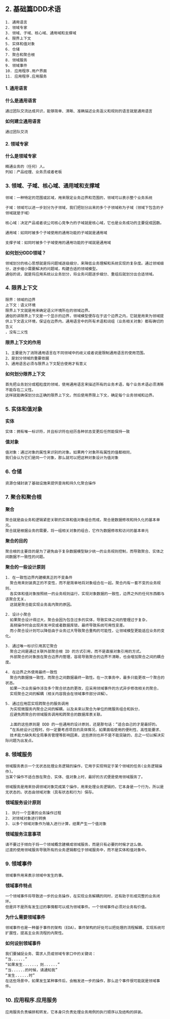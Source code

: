 ## 2. 基础篇DDD术语

```
1. 通用语言
2. 领域专家
3. 领域、子域、核心域、通用域和支撑域
4. 限界上下文
5. 实体和值对象
6. 仓储
7. 聚合和聚合根
8. 领域服务
9. 领域事件
10. 应用程序.用户界面
11. 应用程序.应用服务

```
#### 1. 通用语言

**什么是通用语言**
```
通过团队交流达成共识，能够简单、清晰、准确描述业务涵义和规则的语言就是通用语言
```

**如何建立通用语言**
```
通过团队交流
```


#### 2. 领域专家

**什么是领域专家**
```
精通业务的（任何）人。
列如：产品经理、业务员或者老板
```

### 3. 领域、子域、核心域、通用域和支撑域

```
领域：一种特定的范围或区域，用来限定业务边界和范围的，领域可以表示整个业务系统

子域：领域可以进一步划分为子领域，我们把划分出来的多个子领域称为子域（领域下包含的子领域就是子域）

核心域：决定产品或者说公司核心竞争力的子域就是核心域，它也是业务成功的主要促成因数。

通用域：如同时被多个子域使用的通用功能的子域就是通用域

支撑子域：如同时被多个子域使用的通用功能的子域就是通用域
```

**如何划分DDD领域？**

```
领域划分的核心思想就是将问题域逐级细分，来降低业务理解和系统实现的复杂度。通过领域细分，逐步缩小需要解决的问题域，构建合适的领域模型。
通俗的说，就是将应用系统以业务划分，将业务问题逐步细分、重组后就划分出合适领域。
```



### 4. 限界上下文

```
限界：领域的边界
上下文：语义环境
限界上下文就是用来确定语义环境所在的领域边界。
通俗的讲限界上下文是一个显示的边界，领域模型便存在于这个边界之内，它就是用来为领域提供上下文语义环境，保证在边界内，通用语言中的所有术语和词组（业务相关对象）都有确切的含义
，没有二义性
```

**限界上下文的作用**
```
1、主要是为了消除通用语言在不同领域中的歧义或者说是限制通用语言的使用范围。
2、是划分领域的重要依据
3、通用语言必须与限界上下文配合使用才有意义
```

**如何划分限界上下文**
```
首先把业务划分成粗粒度的领域，使用通用语言来描述所有的业务术语，每个业务术语必须清晰不能存在二义性。
这样就能确保划分出正确的限界上下文。然后使用界限上下文，确定每个业务领域和边界。
```

### 5. 实体和值对象

**实体**
```
实体：拥有唯一标识符，并且标识符在经历各种状态变更后任然能保持一致
```

**值对象**
```
值对象：通过对象的属性来识别的对象。如果两个对象所有属性的值都相同，
我们会认为它们是同一个对象，那么就可以把这种对象设计为值对象
```

### 6. 仓储

```
资源仓储封装了基础设施来提供查询和持久化聚合操作
```

### 7. 聚合和聚合根

**聚合**
```
聚合就是由业务和逻辑紧密关联的实体和值对象组合而成，聚合是数据修改和持久化的基本单元。
聚合就是根据业务的需要，将一组相关对象的组合，它作为数据修改和访问的基本单元

```

**聚合的目的**
```
聚合根的主要目的是为了避免由于复杂数据模型缺少统一的业务规则控制，而导致聚合、实体之间数据不一致性的问题。
```

**聚合的一些设计原则**

```
1. 在一致性边界内建模真正的不变条件
  聚合用来封装真正的不变性，而不是简单地将对象组合在一起。聚合内有一套不变的业务规则，
  各实体和值对象按照统一的业务规则运行，实现对象数据的一致性，边界之外的任何东西都与该聚合无关，
  这就是聚合能实现业务高内聚的原因。
  
2. 设计小聚合
  如果聚合设计得过大，聚合会因为包含过多的实体，导致实体之间的管理过于复杂，
  高频操作时会出现并发冲突或者数据库锁，最终导致系统可用性变差。
  而小聚合设计则可以降低由于业务过大导致聚合重构的可能性，让领域模型更能适应业务的变化。
  
3. 通过唯一标识引用其它聚合
  聚合之间是通过关联外部聚合根 ID 的方式引用，而不是直接对象引用的方式。
  外部聚合的对象放在聚合边界内管理，容易导致聚合的边界不清晰，也会增加聚合之间的耦合度。
  
4. 在边界之外使用最终一致性
  聚合内数据强一致性，而聚合之间数据最终一致性。在一次事务中，最多只能更改一个聚合的状态。
  如果一次业务操作涉及多个聚合状态的更改，应采用领域事件的方式异步修改相关的聚合，
  实现聚合之间的解耦（相关内容我会在领域事件部分详解）。
  
5. 通过应用层实现跨聚合的服务调用
  为实现微服务内聚合之间的解耦，以及未来以聚合为单位的微服务组合和拆分，
  应避免跨聚合的领域服务调用和跨聚合的数据库表关联。
  
  上面的这些原则是 DDD 的一些通用的设计原则，还是那句话：“适合自己的才是最好的。
  ”在系统设计过程时，你一定要考虑项目的具体情况，如果面临使用的便利性、高性能要求、
  技术能力缺失和全局事务管理等影响因素，这些原则也并不是不能突破的，总之一切以解决实际问题为出发点。
```

### 8. 领域服务

```
领域服务表示一个无状态处理业务逻辑的操作，它用于实现特定于某个领域的任务(业务逻辑操作)。
当某个操作不适合放在聚合、实体、值对象上时，最好的方式便是使用领域服务了。

领域服务是用来协调领域对象完成某个操作，用来处理业务逻辑的，它本身是一个行为，所以是无状态的。状态由领域对象（具有状态和行为）保存。
```

**领域服务设计原则**

```
1. 执行一个显著的业务操作过程
2. 对领域对象进行转换
3. 以多个领域对象作为输入进行计算，结果产生一个值对象

```

**领域服务注意事项**
```
请不要过于倾向于将一个领域概念建模成领域服务，而是只有必要的时候才这么做。
过渡的使用领域服务导致所有的业务逻辑都位于领域服务中，而不是实体和值对象中。
```


### 9. 领域事件

```
领域事件用来表示领域中发生的事。

```

**领域事件特点**

```
一个领域事件将导致进一步的业务操作，在实现业务解耦的同时，还有助于形成完整的业务闭环。
但是并不是所有发生过的事情都可以成为领域事件。一个领域事件必须对业务有价值。
```

**为什么需要领域事件**

```
领域事件也是一种基于事件的架构（EDA）。事件架构的好处可以把处理的流程解耦，实现系统可扩展性，提高主业务流程的内聚性。
```



**如何设别领域事件**

```
我们要捕捉业务、需求人员或领域专家口中的关键词：
“当......”
“如果发生......，则......”
“当......的时候，请通知我”
“发生......时”
在这些场景中，如果发生某种事件后，会触发进一步的操作，那么这个事件很可能就是领域事件。
```


### 10. 应用程序.应用服务

```
应用服务负责编排和转发，它本身只负责处理业务用例的执行顺序以及结构的拼装。
```
